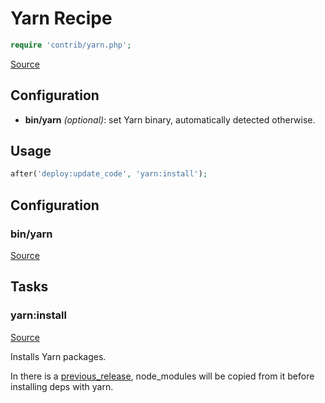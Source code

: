 <!-- DO NOT EDIT THIS FILE! -->
<!-- Instead edit contrib/yarn.php -->
<!-- Then run bin/docgen -->

# Yarn Recipe

```php
require 'contrib/yarn.php';
```

[Source](/contrib/yarn.php)



## Configuration

- **bin/yarn** *(optional)*: set Yarn binary, automatically detected otherwise.

## Usage

```php
after('deploy:update_code', 'yarn:install');
```


## Configuration
### bin/yarn
[Source](https://github.com/deployphp/deployer/blob/master/contrib/yarn.php#L15)






## Tasks

### yarn:install
[Source](https://github.com/deployphp/deployer/blob/master/contrib/yarn.php#L21)

Installs Yarn packages.

In there is a [previous_release](/docs/recipe/deploy/release.md#previous_release), node_modules will be copied from it before installing deps with yarn.


